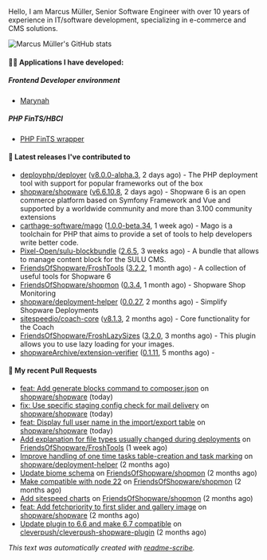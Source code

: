 Hello, I am Marcus Müller, Senior Software Engineer with over 10 years of experience in IT/software development, specializing in e-commerce and CMS solutions.

![Marcus Müller's GitHub stats](https://github-readme-stats-six-peach-60.vercel.app/api?username=M-arcus&show=reviews,prs_merged,prs_merged_percentage&show_icons=true&rank_icon=default&number_format=long&disable_animations=true&cache_seconds=86400)

#### 👨‍💻 Applications I have developed:

##### Frontend Developer environment
- [Marynah](https://github.com/M-arcus/Marynah)

##### PHP FinTS/HBCI
- [PHP FinTS wrapper](https://github.com/M-arcus/php-fints-wrapper)

#### 🔭 Latest releases I've contributed to

- [deployphp/deployer](https://github.com/deployphp/deployer) ([v8.0.0-alpha.3](https://github.com/deployphp/deployer/releases/tag/v8.0.0-alpha.3), 2 days ago) - The PHP deployment tool with support for popular frameworks out of the box
- [shopware/shopware](https://github.com/shopware/shopware) ([v6.6.10.8](https://github.com/shopware/shopware/releases/tag/v6.6.10.8), 2 days ago) - Shopware 6 is an open commerce platform based on Symfony Framework and Vue and supported by a worldwide community and more than 3.100 community extensions
- [carthage-software/mago](https://github.com/carthage-software/mago) ([1.0.0-beta.34](https://github.com/carthage-software/mago/releases/tag/1.0.0-beta.34), 1 week ago) - Mago is a toolchain for PHP that aims to provide a set of tools to help developers write better code.
- [Pixel-Open/sulu-blockbundle](https://github.com/Pixel-Open/sulu-blockbundle) ([2.6.5](https://github.com/Pixel-Open/sulu-blockbundle/releases/tag/2.6.5), 3 weeks ago) - A bundle that allows to manage content block for the SULU CMS.
- [FriendsOfShopware/FroshTools](https://github.com/FriendsOfShopware/FroshTools) ([3.2.2](https://github.com/FriendsOfShopware/FroshTools/releases/tag/3.2.2), 1 month ago) - A collection of useful tools for Shopware 6
- [FriendsOfShopware/shopmon](https://github.com/FriendsOfShopware/shopmon) ([0.3.4](https://github.com/FriendsOfShopware/shopmon/releases/tag/0.3.4), 1 month ago) - Shopware Shop Monitoring
- [shopware/deployment-helper](https://github.com/shopware/deployment-helper) ([0.0.27](https://github.com/shopware/deployment-helper/releases/tag/0.0.27), 2 months ago) - Simplify Shopware Deployments
- [sitespeedio/coach-core](https://github.com/sitespeedio/coach-core) ([v8.1.3](https://github.com/sitespeedio/coach-core/releases/tag/v8.1.3), 2 months ago) - Core functionality for the Coach
- [FriendsOfShopware/FroshLazySizes](https://github.com/FriendsOfShopware/FroshLazySizes) ([3.2.0](https://github.com/FriendsOfShopware/FroshLazySizes/releases/tag/3.2.0), 3 months ago) - This plugin allows you to use lazy loading for your images.
- [shopwareArchive/extension-verifier](https://github.com/shopwareArchive/extension-verifier) ([0.1.11](https://github.com/shopwareArchive/extension-verifier/releases/tag/0.1.11), 5 months ago) - 

#### 🔨 My recent Pull Requests

- [feat: Add generate blocks command to composer.json](https://github.com/shopware/shopware/pull/13281) on [shopware/shopware](https://github.com/shopware/shopware) (today)
- [fix: Use specific staging config check for mail delivery](https://github.com/shopware/shopware/pull/13280) on [shopware/shopware](https://github.com/shopware/shopware) (today)
- [feat: Display full user name in the import/export table](https://github.com/shopware/shopware/pull/13279) on [shopware/shopware](https://github.com/shopware/shopware) (today)
- [Add explanation for file types usually changed during deployments](https://github.com/FriendsOfShopware/FroshTools/pull/373) on [FriendsOfShopware/FroshTools](https://github.com/FriendsOfShopware/FroshTools) (1 week ago)
- [Improve handling of one time tasks table-creation and task marking](https://github.com/shopware/deployment-helper/pull/59) on [shopware/deployment-helper](https://github.com/shopware/deployment-helper) (2 months ago)
- [Update biome schema](https://github.com/FriendsOfShopware/shopmon/pull/495) on [FriendsOfShopware/shopmon](https://github.com/FriendsOfShopware/shopmon) (2 months ago)
- [Make compatible with node 22](https://github.com/FriendsOfShopware/shopmon/pull/494) on [FriendsOfShopware/shopmon](https://github.com/FriendsOfShopware/shopmon) (2 months ago)
- [Add sitespeed charts](https://github.com/FriendsOfShopware/shopmon/pull/493) on [FriendsOfShopware/shopmon](https://github.com/FriendsOfShopware/shopmon) (2 months ago)
- [feat: Add fetchpriority to first slider and gallery image](https://github.com/shopware/shopware/pull/11703) on [shopware/shopware](https://github.com/shopware/shopware) (2 months ago)
- [Update plugin to 6.6 and make 6.7 compatible](https://github.com/cleverpush/cleverpush-shopware-plugin/pull/2) on [cleverpush/cleverpush-shopware-plugin](https://github.com/cleverpush/cleverpush-shopware-plugin) (2 months ago)

*This text was automatically created with [readme-scribe](https://github.com/muesli/readme-scribe).*
